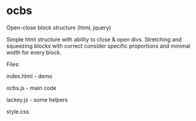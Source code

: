 # ocbs
Open-close block structure (html, jquery)

Simple html structure with ability to close & open divs. 
Stretching and squeezing blocks with correct consider specific proportions and minimal width for every block. 

Files: 

  index.html - demo 
  
  ocbs.js - main code
  
  lackey.js - some helpers
  
  style.css


